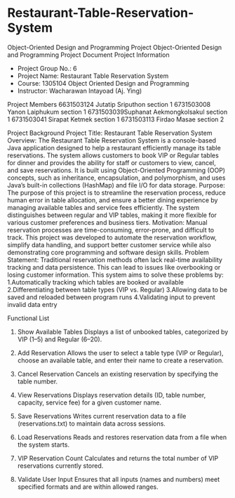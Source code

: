 # Restaurant-Table-Reservation-System
Object-Oriented Design and Programming Project 
Object-Oriented Design and Programming Project Document
Project Information
- Project Group No.: 6
- Project Name: Restaurant Table Reservation System
- Course: 1305104 Object Oriented Design and Programming
- Instructor: Wacharawan Intayoad (Aj. Ying)

Project Members
6631503124 Jutatip Sriputhon section 1
6731503008 Yanon Laiphukum section 1
6731503039Suphanat Aekmongkolsakul section 1
6731503041 Sirapat Ketmek section 1
6731503113 Firdao Masae section 2

Project Background
Project Title: Restaurant Table Reservation System
Overview:
The Restaurant Table Reservation System is a console-based Java application designed to help a restaurant efficiently manage its table reservations. The system allows customers to book VIP or Regular tables for dinner and provides the ability for staff or customers to view, cancel, and save reservations. It is built using Object-Oriented Programming (OOP) concepts, such as inheritance, encapsulation, and polymorphism, and uses Java’s built-in collections (HashMap) and file I/O for data storage.
Purpose:
The purpose of this project is to streamline the reservation process, reduce human error in table allocation, and ensure a better dining experience by managing available tables and service fees efficiently. The system distinguishes between regular and VIP tables, making it more flexible for various customer preferences and business tiers.
Motivation:
Manual reservation processes are time-consuming, error-prone, and difficult to track. This project was developed to automate the reservation workflow, simplify data handling, and support better customer service while also demonstrating core programming and software design skills.
Problem Statement:
Traditional reservation methods often lack real-time availability tracking and data persistence. This can lead to issues like overbooking or losing customer information. This system aims to solve these problems by:
1.Automatically tracking which tables are booked or available
2.Differentiating between table types (VIP vs. Regular)
3.Allowing data to be saved and reloaded between program runs
4.Validating input to prevent invalid data entry

Functional List
1. Show Available Tables
Displays a list of unbooked tables, categorized by VIP (1–5) and Regular (6–20).


2. Add Reservation
Allows the user to select a table type (VIP or Regular), choose an available table, and enter their name to create a reservation.


3. Cancel Reservation
Cancels an existing reservation by specifying the table number.


4. View Reservations
Displays reservation details (ID, table number, capacity, service fee) for a given customer name.


5. Save Reservations
Writes current reservation data to a file (reservations.txt) to maintain data across sessions.


6. Load Reservations
Reads and restores reservation data from a file when the system starts.


7. VIP Reservation Count
Calculates and returns the total number of VIP reservations currently stored.


8. Validate User Input
Ensures that all inputs (names and numbers) meet specified formats and are within allowed ranges.
